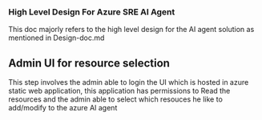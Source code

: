### High Level Design For Azure SRE AI Agent

This doc majorly refers to the high level design for the AI agent solution as mentioned in Design-doc.md

## Admin UI for resource selection

This step involves the admin able to login the UI which is hosted in azure static web application, this application has permissions to Read the resources and the admin able to select which resouces he like to add/modify to the azure AI agent

